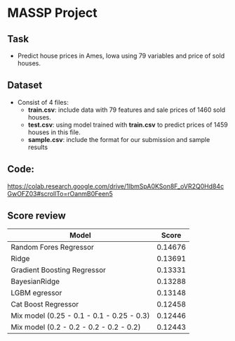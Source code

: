# MASSP Project

## Task

- Predict house prices in Ames, Iowa using 79 variables and price of sold houses.

## Dataset

- Consist of 4 files:
  + **train.csv**: include data with 79 features and sale prices of 1460 sold houses. 
  + **test.csv**: using model trained with **train.csv** to predict prices of 1459 houses in this file.
  + **sample.csv**: include the format for our submission and sample results

## Code:
https://colab.research.google.com/drive/1lbmSpA0KSon8F_oVR2Q0Hd84cGwOFZ03#scrollTo=rOanmB0Feen5

## Score review
| Model      | Score |
| ----------- | ----------- |
| Random Fores Regressor     | 0.14676       |
| Ridge   | 0.13691        |
| Gradient Boosting Regressor   | 0.13331        |
| BayesianRidge   | 0.13288        |
| LGBM egressor   | 0.13148        |
| Cat Boost Regressor   | 0.12458       |
| Mix model (0.25 - 0.1 - 0.1 - 0.25 - 0.3)   | 0.12446        |
| Mix model (0.2 - 0.2 - 0.2 - 0.2 - 0.2)   | 0.12443        |


  
